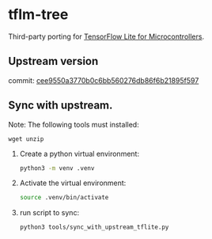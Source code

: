 # tflm-tree

Third-party porting for [TensorFlow Lite for Microcontrollers](https://github.com/tensorflow/tflite-micro).

## Upstream version

commit: [cee9550a3770b0c6bb560276db86f6b21895f597](https://github.com/tensorflow/tflite-micro/commit/cee9550a3770b0c6bb560276db86f6b21895f597)

## Sync with upstream.

Note: The following tools must installed:

```
wget unzip
```

1. Create a python virtual environment:
    ```bash
    python3 -m venv .venv
    ```

2. Activate the virtual environment:
    ```bash
    source .venv/bin/activate
    ```

3. run script to sync:
    ```bash
    python3 tools/sync_with_upstream_tflite.py
    ```
